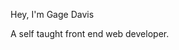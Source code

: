 Hey, I'm Gage Davis

A self taught front end web developer. 
<!---
DavissGage/DavissGage is a ✨ special ✨ repository because its `README.md` (this file) appears on your GitHub profile.
You can click the Preview link to take a look at your changes.
--->
